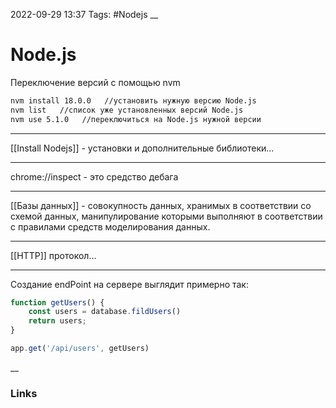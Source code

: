 2022-09-29 13:37
Tags: #Nodejs
__
# Node.js

Переключение версий с помощью nvm
```bash
nvm install 18.0.0   //установить нужную версию Node.js
nvm list   //список уже установленных версий Node.js
nvm use 5.1.0   //переключиться на Node.js нужной версии
```

---
[[Install Nodejs]] - установки и дополнительные библиотеки...

---

chrome://inspect - это средство дебага

---

[[Базы данных]] - совокупность данных, хранимых в соответствии со схемой данных, манипулирование которыми выполняют в соответствии с правилами средств моделирования данных.

---

[[HTTP]] протокол...

---
Создание endPoint на сервере выглядит примерно так:
```js
function getUsers() {
	const users = database.fildUsers()
	return users;
}

app.get('/api/users', getUsers)
```

__
### Links

